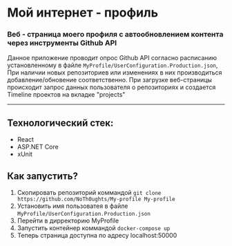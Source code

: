 ﻿<div id="MainTitle">

# Мой интернет - профиль

</div>
<div id="SubTitle"> 

### Веб - страница моего профиля с автообновлением контента через инструменты Github API

</div>

Данное приложение проводит опрос Github API согласно расписанию установленному в файле ```MyProfile/UserConfiguration.Production.json```,
При наличии новых репозиториев или изменениях в них производиться добавление/обновение соответственно.
При загрузке веб-страницы происходит запрос данных пользователя о репозиториях и создается Timeline проектов на вкладке "projects"

---

## Технологический стек:
<div id="TechStack">

* React
* ASP.NET Core
* xUnit

</div>

## Как запустить?

1. Скопировать репозиторий коммандой ```git clone https://github.com/NoTh0ughts/My-profile My-profile```
2. Установить имя пользоватея в файле ```MyProfile/UserConfiguration.Production.json```
3. Перейти в дирректорию  MyProfile
4. Запустить контейнер коммандой ```docker-compose up```
5. Теперь страница доступна по адресу localhost:50000

